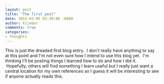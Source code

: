 ```yaml
---
layout: post
title: "The first post"
date: 2012-03-05 02:39:00 -0600
author: klieber
comments: true
categories:
- thoughts
---
```

This is just the dreaded first blog entry.  I don't really have anything to say at this point and I'm not even sure how I intend to use this blog yet.  I'm thinking I'll be posting things I learned how to do and how I did it.  Hopefully, others will find something I learn useful but I really just want a central location for my own references so I guess it will be interesting to see if anyone actually reads this.
